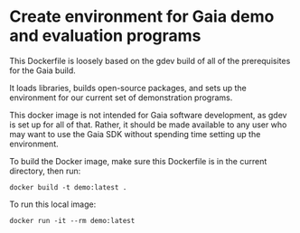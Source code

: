 # Create environment for Gaia demo and evaluation programs
This Dockerfile is loosely based on the gdev build of all of the prerequisites for the Gaia build.

It loads libraries, builds open-source packages, and sets up the environment for our current set of demonstration programs.

This docker image is not intended for Gaia software development, as gdev is set up for all of that. Rather,
it should be made available to any user who may want to use the Gaia SDK without spending time setting
up the environment.

To build the Docker image, make sure this Dockerfile is in the current directory, then run:
```
docker build -t demo:latest .
```

To run this local image:
```
docker run -it --rm demo:latest
```
